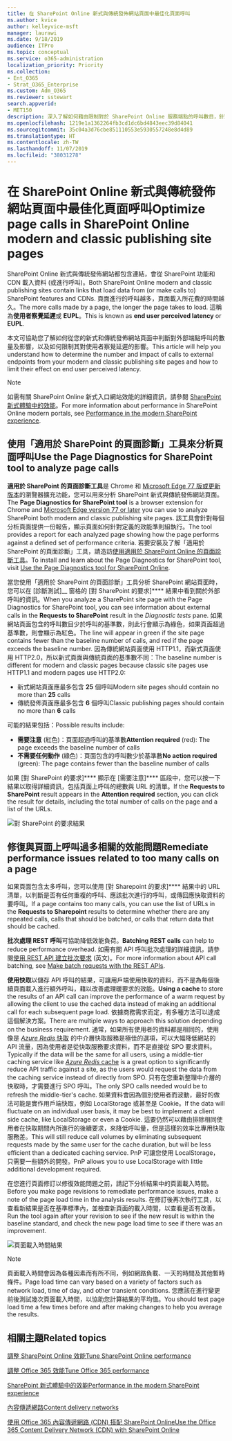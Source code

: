 ```yaml
---
title: 在 SharePoint Online 新式與傳統發佈網站頁面中最佳化頁面呼叫
ms.author: kvice
author: kelleyvice-msft
manager: laurawi
ms.date: 9/18/2019
audience: ITPro
ms.topic: conceptual
ms.service: o365-administration
localization_priority: Priority
ms.collection:
- Ent_O365
- Strat_O365_Enterprise
ms.custom: Adm_O365
ms.reviewer: sstewart
search.appverid:
- MET150
description: 深入了解如何藉由限制對於 SharePoint Online 服務端點的呼叫數目，針對 SharePoint Online 中的新式與傳統發佈網站頁面進行最佳化。
ms.openlocfilehash: 1219e1a1362264fb3cd1dc6bd4843eec39d84041
ms.sourcegitcommit: 35c04a3d76cbe851110553e5930557248e8d4d89
ms.translationtype: HT
ms.contentlocale: zh-TW
ms.lasthandoff: 11/07/2019
ms.locfileid: "38031278"
---
```

# <a name="optimize-page-calls-in-sharepoint-online-modern-and-classic-publishing-site-pages"></a><span data-ttu-id="217b1-103">在 SharePoint Online 新式與傳統發佈網站頁面中最佳化頁面呼叫</span><span class="sxs-lookup"><span data-stu-id="217b1-103">Optimize page calls in SharePoint Online modern and classic publishing site pages</span></span>

<span data-ttu-id="217b1-104">SharePoint Online 新式與傳統發佈網站都包含連結，會從 SharePoint 功能和 CDN 載入資料 (或進行呼叫)。</span><span class="sxs-lookup"><span data-stu-id="217b1-104">Both SharePoint Online modern and classic publishing sites contain links that load data from (or make calls to) SharePoint features and CDNs.</span></span> <span data-ttu-id="217b1-105">頁面進行的呼叫越多，頁面載入所花費的時間越久。</span><span class="sxs-lookup"><span data-stu-id="217b1-105">The more calls made by a page, the longer the page takes to load.</span></span> <span data-ttu-id="217b1-106">這稱為**使用者察覺延遲**或 **EUPL**。</span><span class="sxs-lookup"><span data-stu-id="217b1-106">This is known as **end user perceived latency** or **EUPL**.</span></span>

<span data-ttu-id="217b1-107">本文可協助您了解如何從您的新式和傳統發佈網站頁面中判斷對外部端點呼叫的數量及影響，以及如何限制其對使用者察覺延遲的影響。</span><span class="sxs-lookup"><span data-stu-id="217b1-107">This article will help you understand how to determine the number and impact of calls to external endpoints from your modern and classic publishing site pages and how to limit their effect on end user perceived latency.</span></span>

>[!NOTE]
><span data-ttu-id="217b1-108">如需有關 SharePoint Online 新式入口網站效能的詳細資訊，請參閱 [SharePoint 新式體驗中的效能](https://docs.microsoft.com/sharepoint/modern-experience-performance)。</span><span class="sxs-lookup"><span data-stu-id="217b1-108">For more information about performance in SharePoint Online modern portals, see [Performance in the modern SharePoint experience](https://docs.microsoft.com/sharepoint/modern-experience-performance).</span></span>

## <a name="use-the-page-diagnostics-for-sharepoint-tool-to-analyze-page-calls"></a><span data-ttu-id="217b1-109">使用「適用於 SharePoint 的頁面診斷」工具來分析頁面呼叫</span><span class="sxs-lookup"><span data-stu-id="217b1-109">Use the Page Diagnostics for SharePoint tool to analyze page calls</span></span>

<span data-ttu-id="217b1-110">**適用於 SharePoint 的頁面診斷工具**是 Chrome 和 [Microsoft Edge 77 版或更新版本](https://www.microsoftedgeinsider.com/download?form=MI13E8&OCID=MI13E8)的瀏覽器擴充功能，您可以用來分析 SharePoint 新式與傳統發佈網站頁面。</span><span class="sxs-lookup"><span data-stu-id="217b1-110">The **Page Diagnostics for SharePoint tool** is a browser extension for Chrome and [Microsoft Edge version 77 or later](https://www.microsoftedgeinsider.com/download?form=MI13E8&OCID=MI13E8) you can use to analyze SharePoint both modern and classic publishing site pages.</span></span> <span data-ttu-id="217b1-111">該工具會針對每個分析頁面提供一份報告，顯示頁面如何針對定義的效能準則組執行。</span><span class="sxs-lookup"><span data-stu-id="217b1-111">The tool provides a report for each analyzed page showing how the page performs against a defined set of performance criteria.</span></span> <span data-ttu-id="217b1-112">若要安裝及了解「適用於 SharePoint 的頁面診斷」工具，請造訪[使用適用於 SharePoint Online 的頁面診斷工具](page-diagnostics-for-spo.md)。</span><span class="sxs-lookup"><span data-stu-id="217b1-112">To install and learn about the Page Diagnostics for SharePoint tool, visit [Use the Page Diagnostics tool for SharePoint Online](page-diagnostics-for-spo.md).</span></span>

<span data-ttu-id="217b1-113">當您使用「適用於 SharePoint 的頁面診斷」工具分析 SharePoint 網站頁面時，您可以在 [診斷測試]__ 窗格的 [對 SharePoint 的要求]\*\*\*\* 結果中看到關於外部呼叫的資訊。</span><span class="sxs-lookup"><span data-stu-id="217b1-113">When you analyze a SharePoint site page with the Page Diagnostics for SharePoint tool, you can see information about external calls in the **Requests to SharePoint** result in the _Diagnostic tests_ pane.</span></span> <span data-ttu-id="217b1-114">如果網站頁面包含的呼叫數目少於呼叫的基準數，則此行會顯示為綠色，如果頁面超過基準數，則會顯示為紅色。</span><span class="sxs-lookup"><span data-stu-id="217b1-114">The line will appear in green if the site page contains fewer than the baseline number of calls, and red if the page exceeds the baseline number.</span></span> <span data-ttu-id="217b1-115">因為傳統網站頁面使用 HTTP1.1，而新式頁面使用 HTTP2.0，所以新式頁面與傳統頁面的基準數不同：</span><span class="sxs-lookup"><span data-stu-id="217b1-115">The baseline number is different for modern and classic pages because classic site pages use HTTP1.1 and modern pages use HTTP2.0:</span></span>

- <span data-ttu-id="217b1-116">新式網站頁面應最多包含 **25** 個呼叫</span><span class="sxs-lookup"><span data-stu-id="217b1-116">Modern site pages should contain no more than **25** calls</span></span>
- <span data-ttu-id="217b1-117">傳統發佈頁面應最多包含 **6** 個呼叫</span><span class="sxs-lookup"><span data-stu-id="217b1-117">Classic publishing pages should contain no more than **6** calls</span></span>

<span data-ttu-id="217b1-118">可能的結果包括：</span><span class="sxs-lookup"><span data-stu-id="217b1-118">Possible results include:</span></span>

- <span data-ttu-id="217b1-119">**需要注意** (紅色)：頁面超過呼叫的基準數</span><span class="sxs-lookup"><span data-stu-id="217b1-119">**Attention required** (red): The page exceeds the baseline number of calls</span></span>
- <span data-ttu-id="217b1-120">**不需要任何動作** (綠色)：頁面包含的呼叫數少於基準數</span><span class="sxs-lookup"><span data-stu-id="217b1-120">**No action required** (green): The page contains fewer than the baseline number of calls</span></span>

<span data-ttu-id="217b1-121">如果 [對 SharePoint 的要求]\*\*\*\* 顯示在 [需要注意]\*\*\*\* 區段中，您可以按一下結果以取得詳細資訊，包括頁面上呼叫的總數與 URL 的清單。</span><span class="sxs-lookup"><span data-stu-id="217b1-121">If the **Requests to SharePoint** result appears in the **Attention required** section, you can click the result for details, including the total number of calls on the page and a list of the URLs.</span></span>

![對 SharePoint 的要求結果](media/modern-portal-optimization/pagediag-requests.png)

## <a name="remediate-performance-issues-related-to-too-many-calls-on-a-page"></a><span data-ttu-id="217b1-123">修復與頁面上呼叫過多相關的效能問題</span><span class="sxs-lookup"><span data-stu-id="217b1-123">Remediate performance issues related to too many calls on a page</span></span>

<span data-ttu-id="217b1-124">如果頁面包含太多呼叫，您可以使用 [對 Sharepoint 的要求]\*\*\*\* 結果中的 URL 清單，以判斷是否有任何重複的呼叫、應該批次進行的呼叫，或傳回應快取資料的要呼叫。</span><span class="sxs-lookup"><span data-stu-id="217b1-124">If a page contains too many calls, you can use the list of URLs in the **Requests to Sharepoint** results to determine whether there are any repeated calls, calls that should be batched, or calls that return data that should be cached.</span></span>

<span data-ttu-id="217b1-125">**批次處理 REST 呼叫**可協助降低效能負荷。</span><span class="sxs-lookup"><span data-stu-id="217b1-125">**Batching REST calls** can help to reduce performance overhead.</span></span> <span data-ttu-id="217b1-126">如需有關 API 呼叫批次處理的詳細資訊，請參閱[使用 REST API 建立批次要求](https://docs.microsoft.com/sharepoint/dev/sp-add-ins/make-batch-requests-with-the-rest-apis) (英文)。</span><span class="sxs-lookup"><span data-stu-id="217b1-126">For more information about API call batching, see [Make batch requests with the REST APIs](https://docs.microsoft.com/sharepoint/dev/sp-add-ins/make-batch-requests-with-the-rest-apis).</span></span>

<span data-ttu-id="217b1-127">**使用快取**以儲存 API 呼叫的結果，可讓用戶端使用快取的資料，而不是為每個後續頁面載入進行額外呼叫，藉以改善處理暖要求的效能。</span><span class="sxs-lookup"><span data-stu-id="217b1-127">**Using a cache** to store the results of an API call can improve the performance of a warm request by allowing the client to use the cached data instead of making an additional call for each subsequent page load.</span></span> <span data-ttu-id="217b1-128">依據商務需求而定，有多種方法可以達成這個解決方案。</span><span class="sxs-lookup"><span data-stu-id="217b1-128">There are multiple ways to approach this solution depending on the business requirement.</span></span> <span data-ttu-id="217b1-129">通常，如果所有使用者的資料都是相同的，使用像是 [_Azure Redis_ 快取](https://azure.microsoft.com/services/cache/) 的中介層快取服務是極佳的選項，可以大幅降低網站的 API 流量，因為使用者是從快取服務要求資料，而不是直接從 SPO 要求資料。</span><span class="sxs-lookup"><span data-stu-id="217b1-129">Typically if the data will be the same for all users, using a middle-tier caching service like [_Azure Redis_ cache](https://azure.microsoft.com/services/cache/) is a great option to significantly reduce API traffic against a site, as the users would request the data from the caching service instead of directly from SPO.</span></span> <span data-ttu-id="217b1-130">只有在您重新整理中介層的快取時，才需要進行 SPO 呼叫。</span><span class="sxs-lookup"><span data-stu-id="217b1-130">The only SPO calls needed would be to refresh the middle-tier's cache.</span></span> <span data-ttu-id="217b1-131">如果資料會因為個別使用者而波動，最好的做法可能是實作用戶端快取，例如 LocalStorage 或甚至是 Cookie。</span><span class="sxs-lookup"><span data-stu-id="217b1-131">If the data will fluctuate on an individual user basis, it may be best to implement a client side cache, like LocalStorage or even a Cookie.</span></span> <span data-ttu-id="217b1-132">這要仍然可以藉由排除相同使用者在快取期間內所進行的後續要求，來降低呼叫量，但是這樣的效率比專用快取服務差。</span><span class="sxs-lookup"><span data-stu-id="217b1-132">This will still reduce call volumes by eliminating subsequent requests made by the same user for the cache duration, but will be less efficient than a dedicated caching service.</span></span> <span data-ttu-id="217b1-133">PnP 可讓您使用 LocalStorage，只需要一些額外的開發。</span><span class="sxs-lookup"><span data-stu-id="217b1-133">PnP allows you to use LocalStorage with little additional development required.</span></span>

<span data-ttu-id="217b1-134">在您進行頁面修訂以修復效能問題之前，請記下分析結果中的頁面載入時間。</span><span class="sxs-lookup"><span data-stu-id="217b1-134">Before you make page revisions to remediate performance issues, make a note of the page load time in the analysis results.</span></span> <span data-ttu-id="217b1-135">在修訂後再次執行工具，以查看新結果是否在基準標準內，並檢查新頁面的載入時間，以查看是否有改善。</span><span class="sxs-lookup"><span data-stu-id="217b1-135">Run the tool again after your revision to see if the new result is within the baseline standard, and check the new page load time to see if there was an improvement.</span></span>

![頁面載入時間結果](media/modern-portal-optimization/pagediag-page-load-time.png)

>[!NOTE]
><span data-ttu-id="217b1-137">頁面載入時間會因為各種因素而有所不同，例如網路負載、一天的時間及其他暫時條件。</span><span class="sxs-lookup"><span data-stu-id="217b1-137">Page load time can vary based on a variety of factors such as network load, time of day, and other transient conditions.</span></span> <span data-ttu-id="217b1-138">您應該在進行變更前後測試幾次頁面載入時間，以協助您計算結果的平均值。</span><span class="sxs-lookup"><span data-stu-id="217b1-138">You should test page load time a few times before and after making changes to help you average the results.</span></span>

## <a name="related-topics"></a><span data-ttu-id="217b1-139">相關主題</span><span class="sxs-lookup"><span data-stu-id="217b1-139">Related topics</span></span>

[<span data-ttu-id="217b1-140">調整 SharePoint Online 效能</span><span class="sxs-lookup"><span data-stu-id="217b1-140">Tune SharePoint Online performance</span></span>](tune-sharepoint-online-performance.md)

[<span data-ttu-id="217b1-141">調整 Office 365 效能</span><span class="sxs-lookup"><span data-stu-id="217b1-141">Tune Office 365 performance</span></span>](tune-office-365-performance.md)

[<span data-ttu-id="217b1-142">SharePoint 新式體驗中的效能</span><span class="sxs-lookup"><span data-stu-id="217b1-142">Performance in the modern SharePoint experience</span></span>](https://docs.microsoft.com/sharepoint/modern-experience-performance)

[<span data-ttu-id="217b1-143">內容傳遞網路</span><span class="sxs-lookup"><span data-stu-id="217b1-143">Content delivery networks</span></span>](content-delivery-networks.md)

[<span data-ttu-id="217b1-144">使用 Office 365 內容傳遞網路 (CDN) 搭配 SharePoint Online</span><span class="sxs-lookup"><span data-stu-id="217b1-144">Use the Office 365 Content Delivery Network (CDN) with SharePoint Online</span></span>](use-office-365-cdn-with-spo.md)
